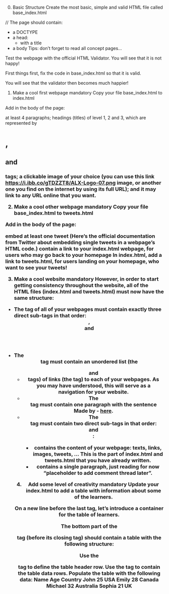 0. Basic Structure
Create the most basic, simple and valid HTML file called base_index.html

// The page should contain:

* a DOCTYPE
* a head:
    * with a title
* a body
Tips: don’t forget to read all concept pages…

Test the webpage with the official HTML Validator. You will see that it is not happy!

First things first, fix the code in base_index.html so that it is valid.

You will see that the validator then becomes much happier!


1. Make a cool first webpage
mandatory
Copy your file base_index.html to index.html

Add in the body of the page:

at least 4 paragraphs;
headings (titles) of level 1, 2 and 3, which are represented by <h1>, <h2> and <h3> tags;
a clickable image of your choice (you can use this link https://i.ibb.co/gTDZZT8/ALX-Logo-07.png image, or another one you find on the internet by using its full URL); and it may link to any URL online that you want.


2. Make a cool other webpage
mandatory
Copy your file base_index.html to tweets.html

Add in the body of the page:

embed at least one tweet (Here’s the official documentation from Twitter about embedding single tweets in a webpage’s HTML code.)
contain a link to your index.html webpage, for users who may go back to your homepage
In index.html, add a link to tweets.html, for users landing on your homepage, who want to see your tweets!


3. Make a cool website
mandatory
However, in order to start getting consistency throughout the website, all of the HTML files (index.html and tweets.html) must now have the same structure:

* The <body> tag of all of your webpages must contain exactly three direct sub-tags in that order: <header>, <main> and <footer>
* The <header> tag must contain an unordered list (the <ul> and <li> tags) of links (the <a> tag) to each of your webpages. As you may have understood, this will serve as a navigation for your website.
* The <footer> tag must contain one paragraph with the sentence Made by <YOUR NAME> - <a href="<ANY LINK>" target="_blank">here</a>.
* The <main> tag must contain two direct sub-tags in that order: <article> and <aside>:
    * <article> contains the content of your webpage: texts, links, images, tweets, … This is the part of index.html and tweets.html that you have already written.
    * <aside> contains a single paragraph, just reading for now “placeholder to add comment thread later”.


4. Add some level of creativity
mandatory
Update your index.html to add a table with information about some of the learners.

On a new line before the last </article> tag, let’s introduce a container for the table of learners.

The bottom part of the <article> tag (before its closing tag) should contain a table <table> with the following structure:

Use the <thead> tag to define the table header row.
Use the <tbody> tag to contain the table data rows.
Populate the table with the following data:
Name	Age	Country
John	25	USA
Emily	28	Canada
Michael	32	Australia
Sophia	21	UK
